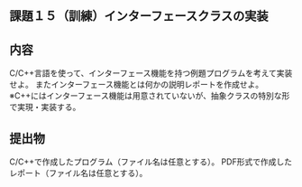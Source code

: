 ## 課題１５（訓練）インターフェースクラスの実装

## 内容
C/C++言語を使って、インターフェース機能を持つ例題プログラムを考えて実装せよ。
またインターフェース機能とは何かの説明レポートを作成せよ。
※C++にはインターフェース機能は用意されていないが、抽象クラスの特別な形で実現・実装する。

## 提出物
C/C++で作成したプログラム（ファイル名は任意とする）。
PDF形式で作成したレポート（ファイル名は任意とする）。